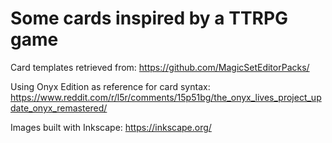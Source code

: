 # Some cards inspired by a TTRPG game

Card templates retrieved from:
https://github.com/MagicSetEditorPacks/

Using Onyx Edition as reference for card syntax:
https://www.reddit.com/r/l5r/comments/15p51bg/the_onyx_lives_project_update_onyx_remastered/

Images built with Inkscape:
https://inkscape.org/


